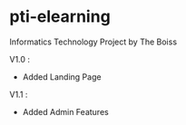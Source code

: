 # pti-elearning
Informatics Technology Project by The Boiss


V1.0 :
- Added Landing Page

V1.1 :
- Added Admin Features
